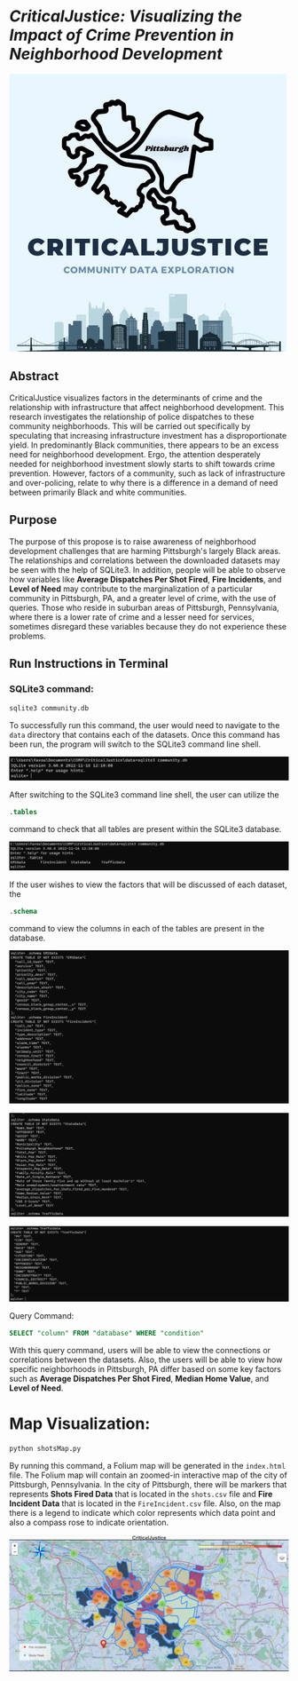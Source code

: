 # ***CriticalJustice: Visualizing the Impact of Crime Prevention in Neighborhood Development***
 
![CriticalJustice](images/newLogo.png)

## Abstract

CriticalJustice visualizes factors in the determinants of crime and the relationship with infrastructure that affect neighborhood development. This research investigates the relationship of police dispatches to these community neighborhoods. This will be carried out specifically by speculating that increasing infrastructure investment has a disproportionate yield. In predominantly Black communities, there appears to be an excess need for neighborhood development. Ergo, the attention desperately needed for neighborhood investment slowly starts to shift towards crime prevention. However, factors of a community, such as lack of infrastructure and over-policing, relate to why there is a difference in a demand of need between primarily Black and white communities.

## Purpose

The purpose of this propose is to raise awareness of neighborhood development challenges that are harming Pittsburgh's largely Black areas. The relationships and correlations between the downloaded datasets may be seen with the help of SQLite3. In addition, people will be able to observe how variables like __Average Dispatches Per Shot Fired__, __Fire Incidents__, and __Level of Need__ may contribute to the marginalization of a particular community in Pittsburgh, PA, and a greater level of crime, with the use of queries. Those who reside in suburban areas of Pittsburgh, Pennsylvania, where there is a lower rate of crime and a lesser need for services, sometimes disregard these variables because they do not experience these problems.

## Run Instructions in Terminal

### SQLite3 command:

```SQL
sqlite3 community.db
```

To successfully run this command, the user would need to navigate to the `data` directory that contains each of the datasets. Once this command has been run, the program will switch to the SQLite3 command line shell.

![SQL Command Shell](images/SQL.png)

After switching to the SQLite3 command line shell, the user can utilize the

```SQL
.tables
```

command to check that all tables are present within the SQLite3 database.

![.tables command](images/tables.png)

If the user wishes to view the factors that will be discussed of each dataset, the

```SQL
.schema
```

command to view the columns in each of the tables are present in the database.

![.schema command](images/schema1.png)

![.schema command2](images/schema2.png)

![.schema command3](images/schema3.png)

Query Command:

```SQL
SELECT "column" FROM "database" WHERE "condition"
```
With this query command, users will be able to view the connections or correlations between the datasets. Also, the users will be able to view
how specific neighborhoods in Pittsburgh, PA differ based on some key factors such as __Average Dispatches Per Shot Fired__, __Median Home Value__, and __Level of Need__.

# Map Visualization:

```python
python shotsMap.py
```

By running this command, a Folium map will be generated in the `index.html` file. The Folium map will contain an zoomed-in interactive map of the city of Pittsburgh, Pennsylvania. In the city of Pittsburgh, there will be markers that represents __Shots Fired Data__ that is located in the `shots.csv` file and __Fire Incident Data__ that is located in the `FireIncident.csv` file. Also, on the map there is a legend to indicate which color represents which data point and also a compass rose to indicate orientation. 

![Interactive Map](images/map.png)
